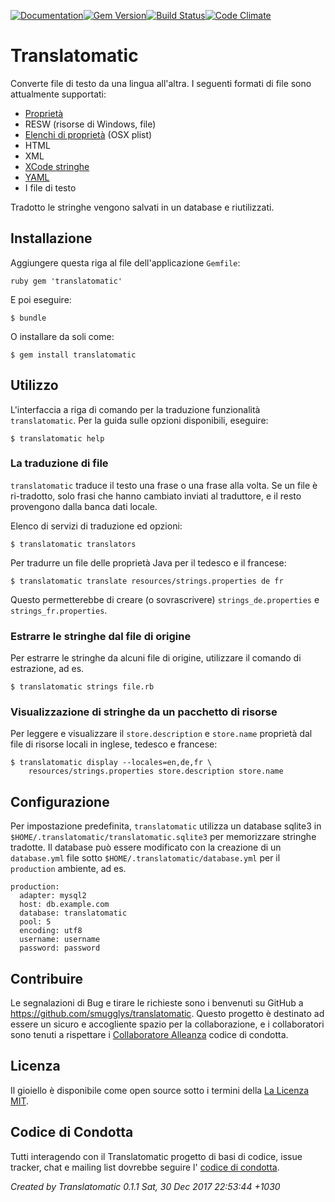 [![Documentation](http://img.shields.io/badge/yard-docs-blue.svg)](http://www.rubydoc.info/gems/translatomatic)[![Gem Version](https://badge.fury.io/rb/translatomatic.svg)](https://badge.fury.io/rb/translatomatic)[![Build Status](https://travis-ci.org/smugglys/translatomatic.svg?branch=master)](https://travis-ci.org/smugglys/translatomatic)[![Code Climate](https://codeclimate.com/github/smugglys/translatomatic.svg)](https://codeclimate.com/github/smugglys/translatomatic)

# Translatomatic

Converte file di testo da una lingua all'altra. I seguenti formati di file sono attualmente supportati:

- [Proprietà](https://en.wikipedia.org/wiki/.properties)
- RESW (risorse di Windows, file)
- [Elenchi di proprietà](https://en.wikipedia.org/wiki/Property_list) (OSX plist)
- HTML
- XML
- [XCode stringhe](https://developer.apple.com/library/content/documentation/Cocoa/Conceptual/LoadingResources/Strings/Strings.html)
- [YAML](http://yaml.org/)
- I file di testo

Tradotto le stringhe vengono salvati in un database e riutilizzati.

## Installazione

Aggiungere questa riga al file dell'applicazione `Gemfile`:

`ruby
gem 'translatomatic'
`

E poi eseguire:

    $ bundle

O installare da soli come:

    $ gem install translatomatic

## Utilizzo

L'interfaccia a riga di comando per la traduzione funzionalità `translatomatic`. Per la guida sulle opzioni disponibili, eseguire:

    $ translatomatic help

### La traduzione di file

`translatomatic` traduce il testo una frase o una frase alla volta. Se un file è ri-tradotto, solo frasi che hanno cambiato inviati al traduttore, e il resto provengono dalla banca dati locale.

Elenco di servizi di traduzione ed opzioni:

    $ translatomatic translators

Per tradurre un file delle proprietà Java per il tedesco e il francese:

    $ translatomatic translate resources/strings.properties de fr

Questo permetterebbe di creare (o sovrascrivere) `strings_de.properties` e `strings_fr.properties`.

### Estrarre le stringhe dal file di origine

Per estrarre le stringhe da alcuni file di origine, utilizzare il comando di estrazione, ad es.

    $ translatomatic strings file.rb

### Visualizzazione di stringhe da un pacchetto di risorse

Per leggere e visualizzare il `store.description` e `store.name` proprietà dal file di risorse locali in inglese, tedesco e francese:

    $ translatomatic display --locales=en,de,fr \
        resources/strings.properties store.description store.name

## Configurazione

Per impostazione predefinita, `translatomatic` utilizza un database sqlite3 in `$HOME/.translatomatic/translatomatic.sqlite3` per memorizzare stringhe tradotte. Il database può essere modificato con la creazione di un `database.yml` file sotto `$HOME/.translatomatic/database.yml` per il `production` ambiente, ad es.

    production:
      adapter: mysql2
      host: db.example.com
      database: translatomatic
      pool: 5
      encoding: utf8
      username: username
      password: password

## Contribuire

Le segnalazioni di Bug e tirare le richieste sono i benvenuti su GitHub a https://github.com/smugglys/translatomatic. Questo progetto è destinato ad essere un sicuro e accogliente spazio per la collaborazione, e i collaboratori sono tenuti a rispettare i [Collaboratore Alleanza](http://contributor-covenant.org) codice di condotta.

## Licenza

Il gioiello è disponibile come open source sotto i termini della [La Licenza MIT](https://opensource.org/licenses/MIT).

## Codice di Condotta

Tutti interagendo con il Translatomatic progetto di basi di codice, issue tracker, chat e mailing list dovrebbe seguire l' [codice di condotta](https://github.com/smugglys/translatomatic/blob/master/CODE_OF_CONDUCT.md).

_Created by Translatomatic 0.1.1 Sat, 30 Dec 2017 22:53:44 +1030_

